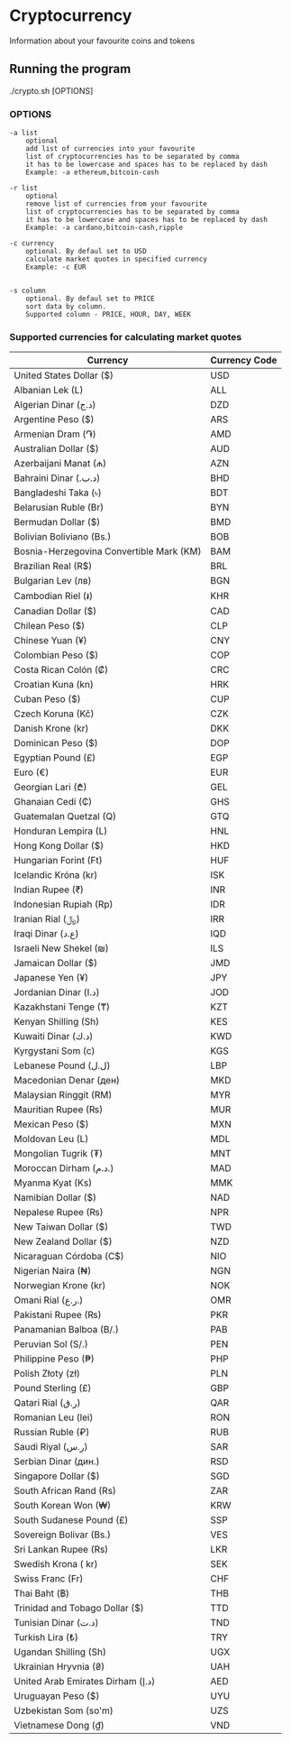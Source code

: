 # Cryptocurrency
Information about your favourite coins and tokens

## Running the program
./crypto.sh [OPTIONS]

### OPTIONS


    -a list
        optional
        add list of currencies into your favourite
        list of cryptocurrencies has to be separated by comma
        it has to be lowercase and spaces has to be replaced by dash
        Example: -a ethereum,bitcoin-cash
        
    -r list
        optional
        remove list of currencies from your favourite
        list of cryptocurrencies has to be separated by comma
        it has to be lowercase and spaces has to be replaced by dash
        Example: -a cardano,bitcoin-cash,ripple
        
    -c currency
        optional. By defaul set to USD
        calculate market quotes in specified currency
        Example: -c EUR
        
       
    -s column
        optional. By defaul set to PRICE
        sort data by column.
        Supported column - PRICE, HOUR, DAY, WEEK
        

### Supported currencies for calculating market quotes

<table>
<thead>
<tr><th>Currency</th><th>Currency Code</th></tr>
</thead>
<tbody>
<tr><td>United States Dollar ($)</td><td>USD</td></tr>
<tr><td>Albanian Lek (L)</td><td>ALL</td></tr>
<tr><td>Algerian Dinar (د.ج)</td><td>DZD</td></tr>
<tr><td>Argentine Peso ($)</td><td>ARS</td></tr>
<tr><td>Armenian Dram (֏)</td><td>AMD</td></tr>
<tr><td>Australian Dollar ($)</td><td>AUD</td></tr>
<tr><td>Azerbaijani Manat (₼)</td><td>AZN</td></tr>
<tr><td>Bahraini Dinar (.د.ب)</td><td>BHD</td></tr>
<tr><td>Bangladeshi Taka (৳)</td><td>BDT</td></tr>
<tr><td>Belarusian Ruble (Br)</td><td>BYN</td></tr>
<tr><td>Bermudan Dollar ($)</td><td>BMD</td></tr>
<tr><td>Bolivian Boliviano (Bs.)</td><td>BOB</td></tr>
<tr><td>Bosnia-Herzegovina Convertible Mark (KM)</td><td>BAM</td></tr>
<tr><td>Brazilian Real (R$)</td><td>BRL</td></tr>
<tr><td>Bulgarian Lev (лв)</td><td>BGN</td></tr>
<tr><td>Cambodian Riel (៛)</td><td>KHR</td></tr>
<tr><td>Canadian Dollar ($)</td><td>CAD</td></tr>
<tr><td>Chilean Peso ($)</td><td>CLP</td></tr>
<tr><td>Chinese Yuan (¥)</td><td>CNY</td></tr>
<tr><td>Colombian Peso ($)</td><td>COP</td></tr>
<tr><td>Costa Rican Colón (₡)</td><td>CRC</td></tr>
<tr><td>Croatian Kuna (kn)</td><td>HRK</td></tr>
<tr><td>Cuban Peso ($)</td><td>CUP</td></tr>
<tr><td>Czech Koruna (Kč)</td><td>CZK</td></tr>
<tr><td>Danish Krone (kr)</td><td>DKK</td></tr>
<tr><td>Dominican Peso ($)</td><td>DOP</td></tr>
<tr><td>Egyptian Pound (£)</td><td>EGP</td></tr>
<tr><td>Euro (€)</td><td>EUR</td></tr>
<tr><td>Georgian Lari (₾)</td><td>GEL</td></tr>
<tr><td>Ghanaian Cedi (₵)</td><td>GHS</td></tr>
<tr><td>Guatemalan Quetzal (Q)</td><td>GTQ</td></tr>
<tr><td>Honduran Lempira (L)</td><td>HNL</td></tr>
<tr><td>Hong Kong Dollar ($)</td><td>HKD</td></tr>
<tr><td>Hungarian Forint (Ft)</td><td>HUF</td></tr>
<tr><td>Icelandic Króna (kr)</td><td>ISK</td></tr>
<tr><td>Indian Rupee (₹)</td><td>INR</td></tr>
<tr><td>Indonesian Rupiah (Rp)</td><td>IDR</td></tr>
<tr><td>Iranian Rial (﷼)</td><td>IRR</td></tr>
<tr><td>Iraqi Dinar (ع.د)</td><td>IQD</td></tr>
<tr><td>Israeli New Shekel (₪)</td><td>ILS</td></tr>
<tr><td>Jamaican Dollar ($)</td><td>JMD</td></tr>
<tr><td>Japanese Yen (¥)</td><td>JPY</td></tr>
<tr><td>Jordanian Dinar (د.ا)</td><td>JOD</td></tr>
<tr><td>Kazakhstani Tenge (₸)</td><td>KZT</td></tr>
<tr><td>Kenyan Shilling (Sh)</td><td>KES</td></tr>
<tr><td>Kuwaiti Dinar (د.ك)</td><td>KWD</td></tr>
<tr><td>Kyrgystani Som (с)</td><td>KGS</td></tr>
<tr><td>Lebanese Pound (ل.ل)</td><td>LBP</td></tr>
<tr><td>Macedonian Denar (ден)</td><td>MKD</td></tr>
<tr><td>Malaysian Ringgit (RM)</td><td>MYR</td></tr>
<tr><td>Mauritian Rupee (₨)</td><td>MUR</td></tr>
<tr><td>Mexican Peso ($)</td><td>MXN</td></tr>
<tr><td>Moldovan Leu (L)</td><td>MDL</td></tr>
<tr><td>Mongolian Tugrik (₮)</td><td>MNT</td></tr>
<tr><td>Moroccan Dirham (د.م.)</td><td>MAD</td></tr>
<tr><td>Myanma Kyat (Ks)</td><td>MMK</td></tr>
<tr><td>Namibian Dollar ($)</td><td>NAD</td></tr>
<tr><td>Nepalese Rupee (₨)</td><td>NPR</td></tr>
<tr><td>New Taiwan Dollar ($)</td><td>TWD</td></tr>
<tr><td>New Zealand Dollar ($)</td><td>NZD</td></tr>
<tr><td>Nicaraguan Córdoba (C$)</td><td>NIO</td></tr>
<tr><td>Nigerian Naira (₦)</td><td>NGN</td></tr>
<tr><td>Norwegian Krone (kr)</td><td>NOK</td></tr>
<tr><td>Omani Rial (ر.ع.)</td><td>OMR</td></tr>
<tr><td>Pakistani Rupee (₨)</td><td>PKR</td></tr>
<tr><td>Panamanian Balboa (B/.)</td><td>PAB</td></tr>
<tr><td>Peruvian Sol (S/.)</td><td>PEN</td></tr>
<tr><td>Philippine Peso (₱)</td><td>PHP</td></tr>
<tr><td>Polish Złoty (zł)</td><td>PLN</td></tr>
<tr><td>Pound Sterling (£)</td><td>GBP</td></tr>
<tr><td>Qatari Rial (ر.ق)</td><td>QAR</td></tr>
<tr><td>Romanian Leu (lei)</td><td>RON</td></tr>
<tr><td>Russian Ruble (₽)</td><td>RUB</td></tr>
<tr><td>Saudi Riyal (ر.س)</td><td>SAR</td></tr>
<tr><td>Serbian Dinar (дин.)</td><td>RSD</td></tr>
<tr><td>Singapore Dollar ($)</td><td>SGD</td></tr>
<tr><td>South African Rand (Rs)</td><td>ZAR</td></tr>
<tr><td>South Korean Won (₩)</td><td>KRW</td></tr>
<tr><td>South Sudanese Pound (£)</td><td>SSP</td></tr>
<tr><td>Sovereign Bolivar (Bs.)</td><td>VES</td></tr>
<tr><td>Sri Lankan Rupee (Rs)</td><td>LKR</td></tr>
<tr><td>Swedish Krona ( kr)</td><td>SEK</td></tr>
<tr><td>Swiss Franc (Fr)</td><td>CHF</td></tr>
<tr><td>Thai Baht (฿)</td><td>THB</td></tr>
<tr><td>Trinidad and Tobago Dollar ($)</td><td>TTD</td></tr>
<tr><td>Tunisian Dinar (د.ت)</td><td>TND</td></tr>
<tr><td>Turkish Lira (₺)</td><td>TRY</td></tr>
<tr><td>Ugandan Shilling (Sh)</td><td>UGX</td></tr>
<tr><td>Ukrainian Hryvnia (₴)</td><td>UAH</td></tr>
<tr><td>United Arab Emirates Dirham (د.إ)</td><td>AED</td></tr>
<tr><td>Uruguayan Peso ($)</td><td>UYU</td></tr>
<tr><td>Uzbekistan Som (so'm)</td><td>UZS</td></tr>
<tr><td>Vietnamese Dong (₫)</td><td>VND</td></tr>
</tbody>
</table>
